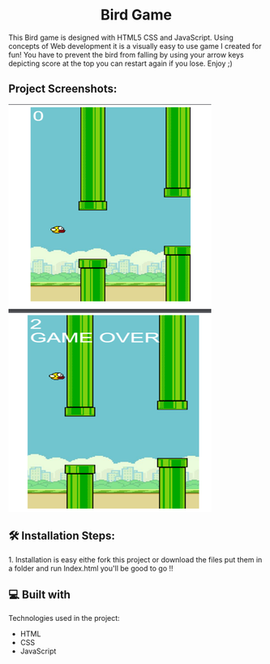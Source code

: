 <h1 align="center" id="title">Bird Game</h1>

<p id="description">This Bird game is designed with HTML5 CSS and JavaScript. Using concepts of Web development it is a visually easy to use game I created for fun! You have to prevent the bird from falling by using your arrow keys depicting score at the top you can restart again if you lose. Enjoy ;)</p>

<h2>Project Screenshots:</h2>

<img src="game_run.png" alt="project-screenshot" width="400" height="400/">

<img src="gameover.png" alt="project-screenshot" width="400" height="400/">

<h2>🛠️ Installation Steps:</h2>

<p>1. Installation is easy eithe fork this project or download the files put them in a folder and run Index.html you'll be good to go !!</p>

  
  
<h2>💻 Built with</h2>

Technologies used in the project:

*   HTML
*   CSS
*   JavaScript
